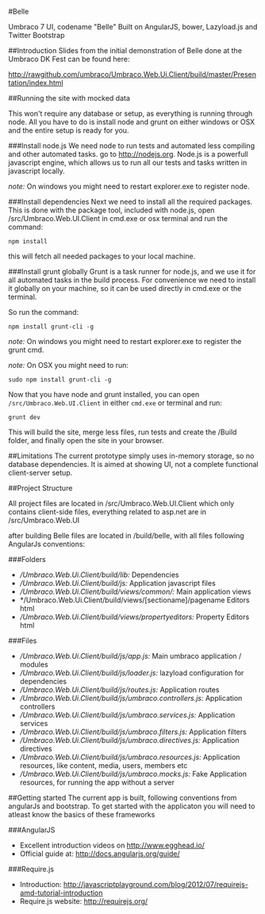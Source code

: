 #Belle

Umbraco 7 UI, codename "Belle" Built on AngularJS, bower, Lazyload.js and Twitter Bootstrap


##Introduction
Slides from the initial demonstration of Belle done at the Umbraco DK Fest can be found here: 

http://rawgithub.com/umbraco/Umbraco.Web.Ui.Client/build/master/Presentation/index.html
  

##Running the site with mocked data

This won't require any database or setup, as everything is running through node. All you have to do is install 
node and grunt on either windows or OSX and the entire setup is ready for you.


###Install node.js
We need node to run tests and automated less compiling and other automated tasks. go to http://nodejs.org. Node.js is a powerfull javascript engine, which allows us to run all our tests and tasks written in javascript locally.

*note:* On windows you might need to restart explorer.exe to register node.


###Install dependencies
Next we need to install all the required packages. This is done with the package tool, included with node.js, open /src/Umbraco.Web.UI.Client in cmd.exe or osx terminal and run the command:

	npm install

this will fetch all needed packages to your local machine.


###Install grunt globally
Grunt is a task runner for node.js, and we use it for all automated tasks in the build process. For convenience we need to install it globally on your machine, so it can be used directly in cmd.exe or the terminal.

So run the command:

	npm install grunt-cli -g

*note:* On windows you might need to restart explorer.exe to register the grunt cmd.

*note:* On OSX you might need to run:
	
	sudo npm install grunt-cli -g

Now that you have node and grunt installed, you can open `/src/Umbraco.Web.UI.Client` in either `cmd.exe` or terminal and run: 

	grunt dev

This will build the site, merge less files, run tests and create the /Build folder, and finally open the site in your
browser.


##Limitations
The current prototype simply uses in-memory storage, so no database dependencies. It is aimed at showing UI, not a complete functional client-server setup. 


##Project Structure

All project files are located in /src/Umbraco.Web.UI.Client which only contains client-side files, everything 
related to asp.net are in /src/Umbraco.Web.UI

after building Belle files are located in /build/belle, with all files following AngularJs 
conventions:

###Folders
- */Umbraco.Web.Ui.Client/build/lib:* Dependencies
- */Umbraco.Web.Ui.Client/build/js:* Application javascript files
- */Umbraco.Web.Ui.Client/build/views/common/:* Main application views
- */Umbraco.Web.Ui.Client/build/views/[sectioname]/pagename Editors html
- */Umbraco.Web.Ui.Client/build/views/propertyeditors:* Property Editors html


###Files
- */Umbraco.Web.Ui.Client/build/js/app.js:* Main umbraco application / modules
- */Umbraco.Web.Ui.Client/build/js/loader.js:* lazyload configuration for dependencies
- */Umbraco.Web.Ui.Client/build/js/routes.js:* Application routes
- */Umbraco.Web.Ui.Client/build/js/umbraco.controllers.js:* Application controllers
- */Umbraco.Web.Ui.Client/build/js/umbraco.services.js:* Application services
- */Umbraco.Web.Ui.Client/build/js/umbraco.filters.js:* Application filters
- */Umbraco.Web.Ui.Client/build/js/umbraco.directives.js:* Application directives
- */Umbraco.Web.Ui.Client/build/js/umbraco.resources.js:* Application resources, like content, media, users, members etc
- */Umbraco.Web.Ui.Client/build/js/umbraco.mocks.js:* Fake Application resources, for running the app without a server
 
##Getting started
The current app is built, following conventions from angularJs and bootstrap. To get started with the applicaton you will need to atleast know the basics of these frameworks 

###AngularJS
- Excellent introduction videos on http://www.egghead.io/
- Official guide at: http://docs.angularjs.org/guide/

###Require.js
- Introduction: http://javascriptplayground.com/blog/2012/07/requirejs-amd-tutorial-introduction
- Require.js website: http://requirejs.org/




